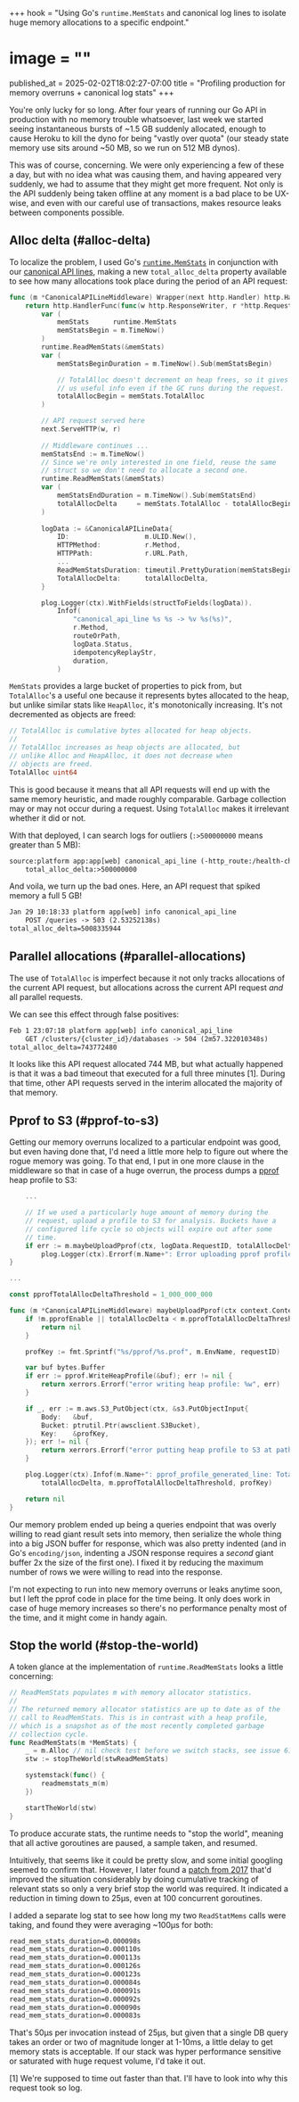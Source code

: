 +++
hook = "Using Go's `runtime.MemStats` and canonical log lines to isolate huge memory allocations to a specific endpoint."
# image = ""
published_at = 2025-02-02T18:02:27-07:00
title = "Profiling production for memory overruns + canonical log stats"
+++

You're only lucky for so long. After four years of running our Go API in production with no memory trouble whatsoever, last week we started seeing instantaneous bursts of ~1.5 GB suddenly allocated, enough to cause Heroku to kill the dyno for being "vastly over quota" (our steady state memory use sits around ~50 MB, so we run on 512 MB dynos).

This was of course, concerning. We were only experiencing a few of these a day, but with no idea what was causing them, and having appeared very suddenly, we had to assume that they might get more frequent. Not only is the API suddenly being taken offline at any moment is a bad place to be UX-wise, and even with our careful use of transactions, makes resource leaks between components possible.

## Alloc delta (#alloc-delta)

To localize the problem, I used Go's [`runtime.MemStats`](https://pkg.go.dev/runtime#MemStats) in conjunction with our [canonical API lines](/nanoglyphs/025-logs), making a new `total_alloc_delta` property available to see how many allocations took place during the period of an API request:

``` go
func (m *CanonicalAPILineMiddleware) Wrapper(next http.Handler) http.Handler {
    return http.HandlerFunc(func(w http.ResponseWriter, r *http.Request) {
        var (
            memStats      runtime.MemStats
            memStatsBegin = m.TimeNow()
        )
        runtime.ReadMemStats(&memStats)
        var (
            memStatsBeginDuration = m.TimeNow().Sub(memStatsBegin)

            // TotalAlloc doesn't decrement on heap frees, so it gives
            // us useful info even if the GC runs during the request.
            totalAllocBegin = memStats.TotalAlloc
        )

        // API request served here
        next.ServeHTTP(w, r)
    
        // Middleware continues ...
        memStatsEnd := m.TimeNow()
        // Since we're only interested in one field, reuse the same
        // struct so we don't need to allocate a second one.
        runtime.ReadMemStats(&memStats)
        var (
            memStatsEndDuration = m.TimeNow().Sub(memStatsEnd)
            totalAllocDelta     = memStats.TotalAlloc - totalAllocBegin
        )
        
        logData := &CanonicalAPILineData{
            ID:                   m.ULID.New(),
            HTTPMethod:           r.Method,
            HTTPPath:             r.URL.Path,
            ...
            ReadMemStatsDuration: timeutil.PrettyDuration(memStatsBeginDuration + memStatsEndDuration),
            TotalAllocDelta:      totalAllocDelta,
        }

        plog.Logger(ctx).WithFields(structToFields(logData)).
            Infof(
                "canonical_api_line %s %s -> %v %s(%s)",
                r.Method,
                routeOrPath,
                logData.Status,
                idempotencyReplayStr,
                duration,
            )
```

`MemStats` provides a large bucket of properties to pick from, but `TotalAlloc`'s a useful one because it represents bytes allocated to the heap, but unlike similar stats like `HeapAlloc`, it's monotonically increasing. It's not decremented as objects are freed:

``` go
// TotalAlloc is cumulative bytes allocated for heap objects.
//
// TotalAlloc increases as heap objects are allocated, but
// unlike Alloc and HeapAlloc, it does not decrease when
// objects are freed.
TotalAlloc uint64
```

This is good because it means that all API requests will end up with the same memory heuristic, and made roughly comparable. Garbage collection may or may not occur during a request. Using `TotalAlloc` makes it irrelevant whether it did or not.

With that deployed, I can search logs for outliers (`:>500000000` means greater than 5 MB):

``` txt
source:platform app:app[web] canonical_api_line (-http_route:/health-checks/{name})
    total_alloc_delta:>500000000
```

And voila, we turn up the bad ones. Here, an API request that spiked memory a full 5 GB!

``` txt
Jan 29 10:18:33 platform app[web] info canonical_api_line
    POST /queries -> 503 (2.53252138s)
total_alloc_delta=5008335944
```

## Parallel allocations (#parallel-allocations)

The use of `TotalAlloc` is imperfect because it not only tracks allocations of the current API request, but allocations across the current API request _and_ all parallel requests.

We can see this effect through false positives:

``` txt
Feb 1 23:07:18 platform app[web] info canonical_api_line
    GET /clusters/{cluster_id}/databases -> 504 (2m57.322010348s)
total_alloc_delta=743772480
```

It looks like this API request allocated 744 MB, but what actually happened is that it was a bad timeout that executed for a full three minutes [1]. During that time, other API requests served in the interim allocated the majority of that memory.

## Pprof to S3 (#pprof-to-s3)

Getting our memory overruns localized to a particular endpoint was good, but even having done that, I'd need a little more help to figure out where the rogue memory was going. To that end, I put in one more clause in the middleware so that in case of a huge overrun, the process dumps a [pprof](https://github.com/google/pprof) heap profile to S3:

``` go
    ...

    // If we used a particularly huge amount of memory during the
    // request, upload a profile to S3 for analysis. Buckets have a
    // configured life cycle so objects will expire out after some
    // time.
    if err := m.maybeUploadPprof(ctx, logData.RequestID, totalAllocDelta); err != nil {
        plog.Logger(ctx).Errorf(m.Name+": Error uploading pprof profile: %s", err)
}

...

const pprofTotalAllocDeltaThreshold = 1_000_000_000

func (m *CanonicalAPILineMiddleware) maybeUploadPprof(ctx context.Context, requestID uuid.UUID, totalAllocDelta uint64) error {
    if !m.pprofEnable || totalAllocDelta < m.pprofTotalAllocDeltaThreshold {
        return nil
    }

    profKey := fmt.Sprintf("%s/pprof/%s.prof", m.EnvName, requestID)

    var buf bytes.Buffer
    if err := pprof.WriteHeapProfile(&buf); err != nil {
        return xerrors.Errorf("error writing heap profile: %w", err)
    }

    if _, err := m.aws.S3_PutObject(ctx, &s3.PutObjectInput{
        Body:   &buf,
        Bucket: ptrutil.Ptr(awsclient.S3Bucket),
        Key:    &profKey,
    }); err != nil {
        return xerrors.Errorf("error putting heap profile to S3 at path %q: %w", profKey, err)
    }

    plog.Logger(ctx).Infof(m.Name+": pprof_profile_generated_line: TotalAlloc delta %d exceeded %d; generated pprof profile to S3 key %q",
        totalAllocDelta, m.pprofTotalAllocDeltaThreshold, profKey)

    return nil
}
```

Our memory problem ended up being a queries endpoint that was overly willing to read giant result sets into memory, then serialize the whole thing into a big JSON buffer for response, which was also pretty indented (and in Go's `encoding/json`, indenting a JSON response requires a _second_ giant buffer 2x the size of the first one). I fixed it by reducing the maximum number of rows we were willing to read into the response.

I'm not expecting to run into new memory overruns or leaks anytime soon, but I left the pprof code in place for the time being. It only does work in case of huge memory increases so there's no performance penalty most of the time, and it might come in handy again.

## Stop the world (#stop-the-world)

A token glance at the implementation of `runtime.ReadMemStats` looks a little concerning:

``` go
// ReadMemStats populates m with memory allocator statistics.
//
// The returned memory allocator statistics are up to date as of the
// call to ReadMemStats. This is in contrast with a heap profile,
// which is a snapshot as of the most recently completed garbage
// collection cycle.
func ReadMemStats(m *MemStats) {
    _ = m.Alloc // nil check test before we switch stacks, see issue 61158
    stw := stopTheWorld(stwReadMemStats)

    systemstack(func() {
        readmemstats_m(m)
    })

    startTheWorld(stw)
}
```

To produce accurate stats, the runtime needs to "stop the world", meaning that all active goroutines are paused, a sample taken, and resumed.

Intuitively, that seems like it could be pretty slow, and some initial googling seemed to confirm that. However, I later found a [patch from 2017](https://go-review.googlesource.com/c/go/+/34937) that'd improved the situation considerably by doing cumulative tracking of relevant stats so only a very brief stop the world was required. It indicated a reduction in timing down to 25µs, even at 100 concurrent goroutines.

I added a separate log stat to see how long my two `ReadStatMems` calls were taking, and found they were averaging ~100µs for both:

``` txt
read_mem_stats_duration=0.000098s
read_mem_stats_duration=0.000110s
read_mem_stats_duration=0.000113s
read_mem_stats_duration=0.000126s
read_mem_stats_duration=0.000123s
read_mem_stats_duration=0.000084s
read_mem_stats_duration=0.000091s
read_mem_stats_duration=0.000092s
read_mem_stats_duration=0.000090s
read_mem_stats_duration=0.000083s
```

That's 50µs per invocation instead of 25µs, but given that a single DB query takes an order or two of magnitude longer at 1-10ms, a little delay to get memory stats is acceptable. If our stack was hyper performance sensitive or saturated with huge request volume, I'd take it out.

[1] We're supposed to time out faster than that. I'll have to look into why this request took so log.
